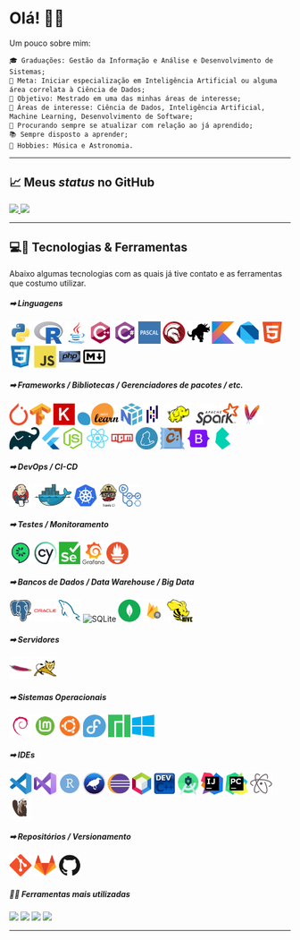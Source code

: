 <h1>Olá! &#x1F44B;&#x1F604;</h1>

Um pouco sobre mim:

    🎓 Graduações: Gestão da Informação e Análise e Desenvolvimento de Sistemas;
    🔬 Meta: Iniciar especialização em Inteligência Artificial ou alguma área correlata à Ciência de Dados;
    🔭 Objetivo: Mestrado em uma das minhas áreas de interesse;
    🤖 Áreas de interesse: Ciência de Dados, Inteligência Artificial, Machine Learning, Desenvolvimento de Software;
    📑 Procurando sempre se atualizar com relação ao já aprendido;
    📚 Sempre disposto a aprender;
    🎼 Hobbies: Música e Astronomia.

<hr>

<h2>&#x1F4C8; Meus <em>status</em> no GitHub</h2>
<div>
    <a href="https://github.com/luishpaiva">
    <img height="180em" src="https://github-readme-stats.vercel.app/api?username=luishpaiva&show_icons=true&include_all_commits=true&count_private=true"/>
    <img height="180em" src="https://github-readme-stats.vercel.app/api/top-langs/?username=luishpaiva&layout=compact&langs_count=16"/></a>
</div>

<hr>

<h2>&#x1F4BB;&#x1F527; Tecnologias & Ferramentas</h2>
Abaixo algumas tecnologias com as quais já tive contato e as ferramentas que costumo utilizar.
<br/>

<h5>&#x27A1; Linguagens</h5>
<img src="./icons/python.svg" height="40px" alt="Python">
<img src="./icons/r.svg" height="40px" alt="R">
<img src="./icons/java.svg" height="40px" alt="Java">
<img src="./icons/cplusplus.svg" height="40px" alt="C++">
<img src="./icons/csharp.svg" height="40px" alt="C#">
<img src="./icons/pascal.svg" height="40px" alt="Pascal">
<img src="./icons/delphi.svg" height="40px" alt="Delphi">
<img src="./icons/cobol.svg" height="40px" alt="COBOL">
<img src="./icons/kotlin.svg" height="40px" alt="Kotlin">
<img src="./icons/dart.svg" height="40px" alt="Dart">
<img src="./icons/html5.svg" height="40px" alt="HTML5">
<img src="./icons/css3.svg" height="40px" alt="CSS3">
<img src="./icons/javascript.svg" height="40px" alt="JavaScript/ECMAScript">
<img src="./icons/php.svg" height="40px" alt="PHP">
<img src="./icons/markdown.svg" height="40px" alt="Markdown">

<h5>&#x27A1; Frameworks / Bibliotecas / Gerenciadores de pacotes / etc.</h5>
<img src="./icons/pytorch.svg" height="40px" alt="PyTorch">
<img src="./icons/tensorflow.svg" height="40px" alt="Tensorflow">
<img src="./icons/keras.svg" height="40px" alt="Keras">
<img src="./icons/scikitlearn.svg" height="40px" alt="Scikit Learn">
<img src="./icons/numpy.svg" height="40px" alt="NumPy">
<img src="./icons/pandas.svg" height="40px" alt="Pandas">
<img src="./icons/hadoop.svg" height="40px" alt="Apache hadoop">
<img src="./icons/spark.svg" height="40px" alt="Apache Spark">
<img src="./icons/maven.svg" height="40px" alt="Apache Maven">
<img src="./icons/gradle.svg" height="40px" alt="Gradle">
<img src="./icons/flutter.svg" height="40px" alt="Flutter">
<img src="./icons/nodejs.svg" height="40px" alt="Node.js">
<img src="./icons/react.svg" height="40px" alt="React">
<img src="./icons/npm.svg" height="40px" alt="npm">
<img src="./icons/yarn.svg" height="40px" alt="yarn">
<img src="./icons/chocolatey.svg" height="40px" alt="Chocolatey">
<img src="./icons/bootstrap.svg" height="40px" alt="Bootstrap">
<img src="./icons/bulma.svg" height="40px" alt="Bulma">

<h5>&#x27A1; DevOps / CI-CD</h5>
<img src="./icons/jenkins.svg" height="40px" alt="Jenkins">
<img src="./icons/docker.svg" height="40px" alt="Docker">
<img src="./icons/kubernetes.svg" height="40px" alt="Kubernetes - K8S =]">
<img src="./icons/travisci.svg" height="40px" alt="Travis CI">
<img src="./icons/githubactions.svg" height="40px" alt="GitHub Actions">

<h5>&#x27A1; Testes / Monitoramento</h5>
<img src="./icons/cucumber.svg" height="40px" alt="Cucumber">
<img src="./icons/cypress.svg" height="40px" alt="Cypress App">
<img src="./icons/selenium.svg" height="40px" alt="Selenium">
<img src="./icons/grafana.svg" height="40px" alt="Grafana">
<img src="./icons/prometheus.svg" height="40px" alt="Prometheus">

<h5>&#x27A1; Bancos de Dados / Data Warehouse / Big Data</h5>
<img src="./icons/postgresql.svg" height="40px" alt="PostGreSQL">
<img src="./icons/oracle.svg" height="40px" alt="Oracle Database">
<img src="./icons/mysql.svg" height="40px" alt="MySQL">
<img src="./icons/sqlite.svg" height="40px" alt="SQLite">
<img src="./icons/mongodb.svg" height="40px" alt="MongoDB">
<img src="./icons/firestore.svg" height="40px" alt="Firestore">
<img src="./icons/hive.svg" height="40px" alt="Apache Hive">

<h5>&#x27A1; Servidores</h5>
<img src="./icons/apache.svg" height="40px" alt="Apache">
<img src="./icons/tomcat.svg" height="40px" alt="Tomcat">

<h5>&#x27A1; Sistemas Operacionais</h5>
<img src="./icons/debian.svg" height="40px" alt="GNU/Linux Debian">
<img src="./icons/mint.svg" height="40px" alt="GNU/Linux Mint">
<img src="./icons/ubuntu.svg" height="40px" alt="GNU/Linux Ubuntu">
<img src="./icons/fedora.svg" height="40px" alt="GNU/Linux Fedora">
<img src="./icons/manjaro.svg" height="40px" alt="GNU/Linux Manjaro">
<img src="./icons/windows.svg" height="40px" alt="Microsoft Windows 10">

<h5>&#x27A1; IDEs</h5>
<img src="./icons/vscode.svg" height="40px" alt="Visual Studio Code">
<img src="./icons/visualstudio.svg" height="40px" alt="Visual Studio">
<img src="./icons/rstudio.svg" height="40px" alt="RStudio">
<img src="./icons/weka.svg" height="40px" alt="Weka 3">
<img src="./icons/eclipse.svg" height="40px" alt="Eclipse">
<img src="./icons/netbeans.svg" height="40px" alt="Apache NetBeans">
<img src="./icons/devc++.svg" height="40px" alt="Dev C++">
<img src="./icons/androidstudio.svg" height="40px" alt="Android Studio">
<img src="./icons/intellij.svg" height="40px" alt="IntelliJ IDEA">
<img src="./icons/pycharm.svg" height="40px" alt="PyCharm">
<img src="./icons/atom.svg" height="40px" alt="Atom">
<img src="./icons/dbeaver.svg" height="40px" alt="DBeaver">

<h5>&#x27A1; Repositórios / Versionamento</h5>
<img src="./icons/git.svg" height="40px" alt="Git"> <img src="./icons/gitlab.svg" height="40px" alt="GitLab"> <img src="./icons/github.svg" height="40px" alt="GitHub">

<h5>&#x1F468;&#x200D;&#x1F4BB; Ferramentas mais utilizadas</h5>

![](https://img.shields.io/badge/OS-Windows-informational?style=flat&logo=windows&logoColor=white&color=blue) ![](https://img.shields.io/badge/IDE-Visual_Studio_Code-informational?style=flat&logo=visualstudiocode&logoColor=white&color=blue) ![](https://img.shields.io/badge/DataBase-PostgreSQL-informational?style=flat&logo=postgresql&logoColor=white&color=blue) ![](https://img.shields.io/badge/Version_Control-GitLab&GitHub-informational?style=flat&logo=git&logoColor=white&color=blue)

<hr>